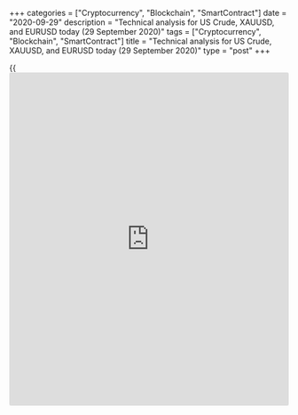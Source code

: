 +++
categories = ["Cryptocurrency", "Blockchain", "SmartContract"]
date = "2020-09-29"
description = "Technical analysis for US Crude, XAUUSD, and EURUSD today (29 September 2020)"
tags = ["Cryptocurrency", "Blockchain", "SmartContract"]
title = "Technical analysis for US Crude, XAUUSD, and EURUSD today (29 September 2020)"
type = "post"
+++

{{<iframe id="large-banner" src="https://www.bounty.group/#slide=8.0" width="100%" height="600" scrolling="no" style="border: 0px solid rgb(216, 221, 230); border-radius: 3px;">}}

2020-09-29

2020-09-29

Short-term forecast for oil, gold, and EURUSD for 29.09.2020Alex
Rodionov

I welcome my colleagues! I have made a price forecast for US Crude,
XAUUSD, and EURUSD using a combination of margin zones methodology and
technical analysis. Based on the market analysis, I suggest entry
signals for day traders.

Gold price is being corrected up in the medium-term downtrend. The
correction target is likely to test the zone of 1922.4 — 1902.9.

The article covers the following subjects:

## Oil price forecast for today: USCrude analysis

Oil is trading in the medium-term uptrend. Some time ago, the price
tested the trend key support [37.34 – 36.72]. Next, the buyers reacted
to the zone test. The oil price has stopped rising in the resistance
zone Target Zone 5 [41.67 - 40.92].

I recommend aggressive traders to hold up purchases entered at the 59%
correction level (see the screenshot). Or one could stay away from the
market and expect the breakout of the resistance level TZ5.

The short-term oil trend is up. The price is rising form the trend key
support [38.72 – 38.45]. In the previous articles, I suggested expecting
a pattern to open buy positions. Nothing has changed, we continue
expecting a corresponding pattern. It will form if level 40.51 is broken
out.

An alternative scenario to sell oil. The price breaks out the trend key
support and consolidates below. If so, we shall enter sell trades with a
target at the lower Target Zone [35.97 — 35.42].

### [USCrude ][1]trading ideas for today:

Buy according to the pattern in Intermediary Zone [38.72 - 38.45].
TakeProfit: Target Zone [42.85 - 42.23]. StopLoss: according to the
pattern rules.

* * *

## Gold price forecast for today: XAUUSD analysis

Gold price is being corrected up in the medium-term downtrend. The
likely correction target is to test the zone of 1922.4 - 1902.9. I
suggest looking for sell signals after the zone is tested.

The short-term gold trend is down. There is developing a deep
correction.

Yesterday, the price broke out Additional Zone [1874.5 - 1872.2]. It
means that price is likely to test Intermediary Zone [1900.1 – 1895.4].
So, we could buy gold in the correction.

IZ is the trend key resistance. When the price reaches the zone, we
shall exit all purchases and look for sell signals. We need a pattern to
enter sell trades.

### [XAUUSD][2] trading ideas for today:

  1. Buy according to the pattern in the zone of [1874.5 - 1861.6]. TakeProfit: Intermediary Zone [1900.1 - 1895.4]. StopLoss: according to the pattern rules.

  2. Sell according to the pattern in Intermediary Zone [1900.1 - 1895.4]. TakeProfit: Gold Zone [1852.9 - 1848.2]. StopLoss: according to the pattern rules.

* * *

## Euro/Dollar forecast for today: EURUSD analysis

The EURUSD medium-term downtrend continues. The strong support is Target
Zone 2 [1.1611 - 1.1591]. If the zone is broken out, the next downside
target will be Target Zone 3 [1.1411 - 1.1391].

There is now developing a correction. The likely correction target is
the test of the trend key resistance.

The price is being corrected up in the short-term downtrend. Traders are
now breaking through the strong resistance Additional Zone [1.1667 -
1.1662], which they failed to break out yesterday. The price can be
rising to Intermediary Zone [1.1722 – 1.1712], the trend border, and the
last resistance created by the sellers.

After the IZ test, I suggest looking for a sell pattern and enter sell
trades with the target at the low of September 25.

### [EURUSD][3] trading ideas for today:

Sell according to the pattern in Intermediary Zone [1.1722 - 1.1712].
TakeProfit: 1.1613. StopLoss: according to the pattern rules.

* * *

P.S. Did you like my article? Share it in social networks: it will be
the best “thank you" :)

Ask me questions and comment below. I’ll be glad to answer your
questions and give necessary explanations.

 **Useful links:**

  * I recommend trying to trade with a reliable broker [here][4]. The system allows you to trade by yourself or copy successful traders from all across the globe.
  * Use my promo-code BLOG for getting deposit bonus 50% on LiteForex platform. Just enter this code in the appropriate field while [depositing][5] your trading account.
  * Telegram chat for traders: <t.me/liteforexengchat>. We are sharing the signals and trading experience
  * Telegram channel with high-quality analytics, Forex reviews, training articles, and other useful things for traders <t.me/liteforex>

## Price chart of XAUUSD in real time mode

The content of this article reflects the author’s opinion and does not
necessarily reflect the official position of LiteForex. The material
published on this page is provided for informational purposes only and
should not be considered as the provision of investment advice for the
purposes of Directive 2004/39/EC.

Rate this article:

{{value}}

( {{count}} {{title}} )

   1. my.liteforex.com/trading?type=oil
   2. my.liteforex.com/trading/chart?symbol=XAUUSD
   3. my.liteforex.com/trading/chart?symbol=EURUSD
   4. my.liteforex.com/?category=analysts-opinions&slug=short-term-forecast-for-oil-gold-and-eurusd-for-29092020&openPopup=%2Fregistration%2Fpopup&utm_source=blog&utm_medium=article&utm_campaign=bonus
   5. my.liteforex.com/deposit/?category=analysts-opinions&slug=short-term-forecast-for-oil-gold-and-eurusd-for-29092020&promo_code=BLOG&utm_source=blog&utm_medium=article&utm_campaign=bonus